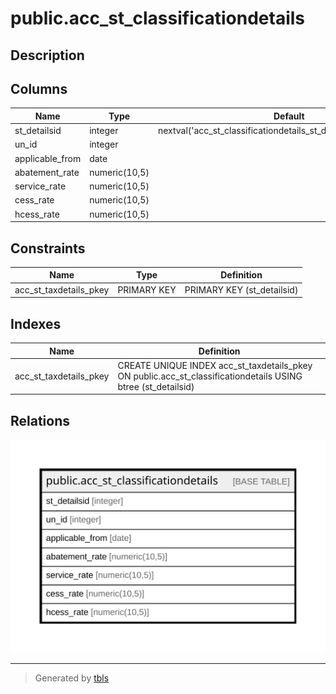# public.acc_st_classificationdetails

## Description

## Columns

| Name | Type | Default | Nullable | Children | Parents | Comment |
| ---- | ---- | ------- | -------- | -------- | ------- | ------- |
| st_detailsid | integer | nextval('acc_st_classificationdetails_st_detailsid_seq'::regclass) | false |  |  |  |
| un_id | integer |  | true |  |  |  |
| applicable_from | date |  | true |  |  |  |
| abatement_rate | numeric(10,5) |  | true |  |  |  |
| service_rate | numeric(10,5) |  | true |  |  |  |
| cess_rate | numeric(10,5) |  | true |  |  |  |
| hcess_rate | numeric(10,5) |  | true |  |  |  |

## Constraints

| Name | Type | Definition |
| ---- | ---- | ---------- |
| acc_st_taxdetails_pkey | PRIMARY KEY | PRIMARY KEY (st_detailsid) |

## Indexes

| Name | Definition |
| ---- | ---------- |
| acc_st_taxdetails_pkey | CREATE UNIQUE INDEX acc_st_taxdetails_pkey ON public.acc_st_classificationdetails USING btree (st_detailsid) |

## Relations

![er](public.acc_st_classificationdetails.svg)

---

> Generated by [tbls](https://github.com/k1LoW/tbls)
